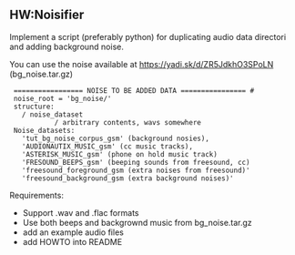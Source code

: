 ## HW:Noisifier

Implement a script (preferably python) for duplicating audio data directori and adding background noise.

You can use the noise available at https://yadi.sk/d/ZR5JdkhO3SPoLN (bg_noise.tar.gz)

     ================= NOISE TO BE ADDED DATA ================ #
     noise_root = 'bg_noise/'
     structure:
       / noise_dataset
               / arbitrary contents, wavs somewhere
     Noise_datasets:
       'tut_bg_noise_corpus_gsm' (background nosies),
       'AUDIONAUTIX_MUSIC_gsm' (cc music tracks),
       'ASTERISK_MUSIC_gsm' (phone on hold music track)
       'FRESOUND_BEEPS_gsm' (beeping sounds from freesound, cc)
       'freesound_foreground_gsm (extra noises from freesound)'
       'freesound_background_gsm (extra background noises)'
    
Requirements:
* Support .wav and .flac formats
* Use both beeps and backgrownd music from bg_noise.tar.gz
* add an example audio files
* add HOWTO into README
